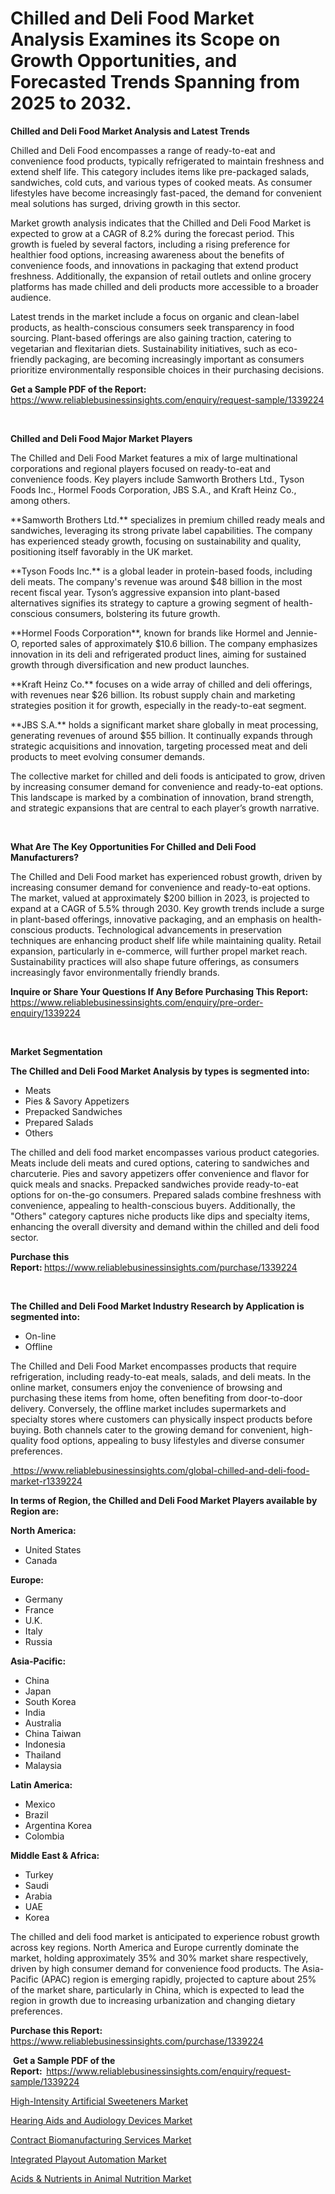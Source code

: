 <p><h1>Chilled and Deli Food Market Analysis Examines its Scope on Growth Opportunities, and Forecasted Trends Spanning from 2025 to 2032.</h1></p><p><strong>Chilled and Deli Food Market Analysis and Latest Trends</strong></p>
<p><p>Chilled and Deli Food encompasses a range of ready-to-eat and convenience food products, typically refrigerated to maintain freshness and extend shelf life. This category includes items like pre-packaged salads, sandwiches, cold cuts, and various types of cooked meats. As consumer lifestyles have become increasingly fast-paced, the demand for convenient meal solutions has surged, driving growth in this sector.</p><p>Market growth analysis indicates that the Chilled and Deli Food Market is expected to grow at a CAGR of 8.2% during the forecast period. This growth is fueled by several factors, including a rising preference for healthier food options, increasing awareness about the benefits of convenience foods, and innovations in packaging that extend product freshness. Additionally, the expansion of retail outlets and online grocery platforms has made chilled and deli products more accessible to a broader audience.</p><p>Latest trends in the market include a focus on organic and clean-label products, as health-conscious consumers seek transparency in food sourcing. Plant-based offerings are also gaining traction, catering to vegetarian and flexitarian diets. Sustainability initiatives, such as eco-friendly packaging, are becoming increasingly important as consumers prioritize environmentally responsible choices in their purchasing decisions.</p></p>
<p><strong>Get a Sample PDF of the Report:&nbsp;</strong> <a href="https://www.reliablebusinessinsights.com/enquiry/request-sample/1339224?utm_campaign=1113&utm_medium=2&utm_source=Github&utm_content=ia&utm_term=08012025&utm_id=chilled-and-deli-food">https://www.reliablebusinessinsights.com/enquiry/request-sample/1339224</a></p>
<p>&nbsp;</p>
<p><strong>Chilled and Deli Food Major Market Players</strong></p>
<p><p>The Chilled and Deli Food Market features a mix of large multinational corporations and regional players focused on ready-to-eat and convenience foods. Key players include Samworth Brothers Ltd., Tyson Foods Inc., Hormel Foods Corporation, JBS S.A., and Kraft Heinz Co., among others. </p><p>**Samworth Brothers Ltd.** specializes in premium chilled ready meals and sandwiches, leveraging its strong private label capabilities. The company has experienced steady growth, focusing on sustainability and quality, positioning itself favorably in the UK market.</p><p>**Tyson Foods Inc.** is a global leader in protein-based foods, including deli meats. The company's revenue was around $48 billion in the most recent fiscal year. Tyson’s aggressive expansion into plant-based alternatives signifies its strategy to capture a growing segment of health-conscious consumers, bolstering its future growth.</p><p>**Hormel Foods Corporation**, known for brands like Hormel and Jennie-O, reported sales of approximately $10.6 billion. The company emphasizes innovation in its deli and refrigerated product lines, aiming for sustained growth through diversification and new product launches.</p><p>**Kraft Heinz Co.** focuses on a wide array of chilled and deli offerings, with revenues near $26 billion. Its robust supply chain and marketing strategies position it for growth, especially in the ready-to-eat segment.</p><p>**JBS S.A.** holds a significant market share globally in meat processing, generating revenues of around $55 billion. It continually expands through strategic acquisitions and innovation, targeting processed meat and deli products to meet evolving consumer demands.</p><p>The collective market for chilled and deli foods is anticipated to grow, driven by increasing consumer demand for convenience and ready-to-eat options. This landscape is marked by a combination of innovation, brand strength, and strategic expansions that are central to each player’s growth narrative.</p></p>
<p>&nbsp;</p>
<p><strong>What Are The Key Opportunities For Chilled and Deli Food Manufacturers?</strong></p>
<p><p>The Chilled and Deli Food market has experienced robust growth, driven by increasing consumer demand for convenience and ready-to-eat options. The market, valued at approximately $200 billion in 2023, is projected to expand at a CAGR of 5.5% through 2030. Key growth trends include a surge in plant-based offerings, innovative packaging, and an emphasis on health-conscious products. Technological advancements in preservation techniques are enhancing product shelf life while maintaining quality. Retail expansion, particularly in e-commerce, will further propel market reach. Sustainability practices will also shape future offerings, as consumers increasingly favor environmentally friendly brands.</p></p>
<p><strong>Inquire or Share Your Questions If Any Before Purchasing This Report:</strong> <a href="https://www.reliablebusinessinsights.com/enquiry/pre-order-enquiry/1339224?utm_campaign=1113&utm_medium=2&utm_source=Github&utm_content=ia&utm_term=08012025&utm_id=chilled-and-deli-food">https://www.reliablebusinessinsights.com/enquiry/pre-order-enquiry/1339224</a></p>
<p>&nbsp;</p>
<p><strong>Market Segmentation</strong></p>
<p><strong>The Chilled and Deli Food Market Analysis by types is segmented into:</strong></p>
<p><ul><li>Meats</li><li>Pies & Savory Appetizers</li><li>Prepacked Sandwiches</li><li>Prepared Salads</li><li>Others</li></ul></p>
<p><p>The chilled and deli food market encompasses various product categories. Meats include deli meats and cured options, catering to sandwiches and charcuterie. Pies and savory appetizers offer convenience and flavor for quick meals and snacks. Prepacked sandwiches provide ready-to-eat options for on-the-go consumers. Prepared salads combine freshness with convenience, appealing to health-conscious buyers. Additionally, the "Others" category captures niche products like dips and specialty items, enhancing the overall diversity and demand within the chilled and deli food sector.</p></p>
<p><strong>Purchase this Report:&nbsp;</strong><a href="https://www.reliablebusinessinsights.com/purchase/1339224?utm_campaign=1113&utm_medium=2&utm_source=Github&utm_content=ia&utm_term=08012025&utm_id=chilled-and-deli-food">https://www.reliablebusinessinsights.com/purchase/1339224</a></p>
<p>&nbsp;</p>
<p><strong>The Chilled and Deli Food Market Industry Research by Application is segmented into:</strong></p>
<p><ul><li>On-line</li><li>Offline</li></ul></p>
<p><p>The Chilled and Deli Food Market encompasses products that require refrigeration, including ready-to-eat meals, salads, and deli meats. In the online market, consumers enjoy the convenience of browsing and purchasing these items from home, often benefiting from door-to-door delivery. Conversely, the offline market includes supermarkets and specialty stores where customers can physically inspect products before buying. Both channels cater to the growing demand for convenient, high-quality food options, appealing to busy lifestyles and diverse consumer preferences.</p></p>
<p><a href="https://www.reliablebusinessinsights.com/global-chilled-and-deli-food-market-r1339224?utm_campaign=1113&utm_medium=2&utm_source=Github&utm_content=ia&utm_term=08012025&utm_id=chilled-and-deli-food">&nbsp;https://www.reliablebusinessinsights.com/global-chilled-and-deli-food-market-r1339224</a></p>
<p><strong>In terms of Region, the Chilled and Deli Food Market Players available by Region are:</strong></p>
<p>
    <p> <strong> North America: </strong>
        <ul>
            <li>United States</li>
            <li>Canada</li>
        </ul>
        </p> 
    <p> <strong> Europe: </strong>
        <ul>
            <li>Germany</li>
            <li>France</li>
            <li>U.K.</li>
            <li>Italy</li>
            <li>Russia</li>
        </ul>
        </p> 
    <p> <strong> Asia-Pacific: </strong>
        <ul>
            <li>China</li>
            <li>Japan</li>
            <li>South Korea</li>
            <li>India</li>
            <li>Australia</li>
            <li>China Taiwan</li>
            <li>Indonesia</li>
            <li>Thailand</li>
            <li>Malaysia</li>
        </ul>
        </p> 
    <p> <strong> Latin America: </strong>
        <ul>
            <li>Mexico</li>
            <li>Brazil</li>
            <li>Argentina Korea</li>
            <li>Colombia</li>
        </ul>
        </p> 
    <p> <strong> Middle East & Africa: </strong>
        <ul>
            <li>Turkey</li>
            <li>Saudi</li>
            <li>Arabia</li>
            <li>UAE</li>
            <li>Korea</li>
        </ul>
    </p>
    </p>
<p><p>The chilled and deli food market is anticipated to experience robust growth across key regions. North America and Europe currently dominate the market, holding approximately 35% and 30% market share respectively, driven by high consumer demand for convenience food products. The Asia-Pacific (APAC) region is emerging rapidly, projected to capture about 25% of the market share, particularly in China, which is expected to lead the region in growth due to increasing urbanization and changing dietary preferences.</p></p>
<p><strong>Purchase this Report: </strong><a href="https://www.reliablebusinessinsights.com/purchase/1339224?utm_campaign=1113&utm_medium=2&utm_source=Github&utm_content=ia&utm_term=08012025&utm_id=chilled-and-deli-food">https://www.reliablebusinessinsights.com/purchase/1339224</a></p>
<p>&nbsp;<strong>Get a Sample PDF of the Report:&nbsp;&nbsp;</strong><a href="https://www.reliablebusinessinsights.com/enquiry/request-sample/1339224?utm_campaign=1113&utm_medium=2&utm_source=Github&utm_content=ia&utm_term=08012025&utm_id=chilled-and-deli-food">https://www.reliablebusinessinsights.com/enquiry/request-sample/1339224</a></p>
<p><strong></strong></p>
<p><p><a href="https://github.com/princessbartram3/Market-Research-Report-List-1/blob/main/high-intensity-artificial-sweeteners-market.md?utm_campaign=1113&utm_medium=2&utm_source=Github&utm_content=ia&utm_term=08012025&utm_id=chilled-and-deli-food">High-Intensity Artificial Sweeteners Market</a></p><p><a href="https://www.linkedin.com/pulse/hearing-aids-audiology-devices-market-analysis-from-2025-2032-size-growing-vry6e?utm_campaign=1113&utm_medium=2&utm_source=Github&utm_content=ia&utm_term=08012025&utm_id=chilled-and-deli-food">Hearing Aids and Audiology Devices Market</a></p><p><a href="https://www.linkedin.com/pulse/in-depth-investigation-contract-biomanufacturing-services-market-projected-hmy6c?utm_campaign=1113&utm_medium=2&utm_source=Github&utm_content=ia&utm_term=08012025&utm_id=chilled-and-deli-food">Contract Biomanufacturing Services Market</a></p><p><a href="https://www.linkedin.com/pulse/integrated-playout-automation-market-report-driving-growth-industry-analysis-ly3hc?utm_campaign=1113&utm_medium=2&utm_source=Github&utm_content=ia&utm_term=08012025&utm_id=chilled-and-deli-food">Integrated Playout Automation Market</a></p><p><a href="https://github.com/edacruz6/Market-Research-Report-List-1/blob/main/acids-nutrients-in-animal-nutrition-market.md?utm_campaign=1113&utm_medium=2&utm_source=Github&utm_content=ia&utm_term=08012025&utm_id=chilled-and-deli-food">Acids & Nutrients in Animal Nutrition Market</a></p></p>
